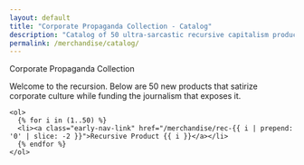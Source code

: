 ```yaml
---
layout: default
title: "Corporate Propaganda Collection - Catalog"
description: "Catalog of 50 ultra-sarcastic recursive capitalism products."
permalink: /merchandise/catalog/
---
```


<div class="early-section">
  <div class="early-section-header">Corporate Propaganda Collection</div>
  <div class="early-section-content">
    <p>Welcome to the recursion. Below are 50 new products that satirize corporate culture while funding the journalism that exposes it.</p>

    <ol>
      {% for i in (1..50) %}
      <li><a class="early-nav-link" href="/merchandise/rec-{{ i | prepend: '0' | slice: -2 }}">Recursive Product {{ i }}</a></li>
      {% endfor %}
    </ol>
  </div>
</div>
